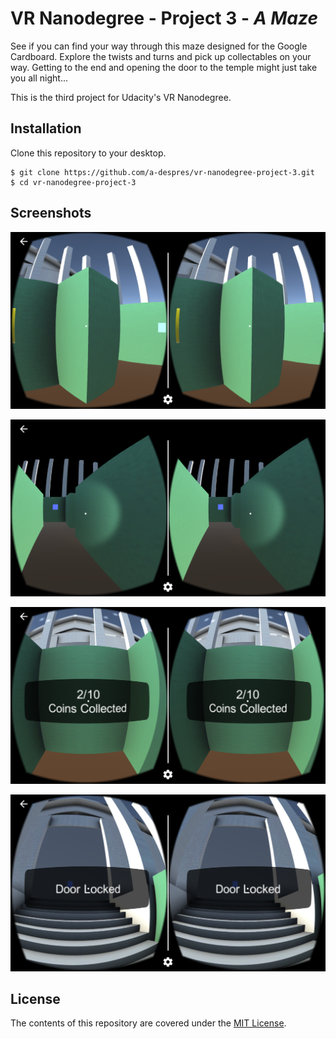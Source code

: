 # VR Nanodegree - Project 3 - _A Maze_
See if you can find your way through this maze designed for the Google Cardboard. Explore the twists and turns and pick up collectables on your way. Getting to the end and opening the door to the temple might just take you all night...

This is the third project for Udacity's VR Nanodegree.

## Installation
Clone this repository to your desktop.
```
$ git clone https://github.com/a-despres/vr-nanodegree-project-3.git
$ cd vr-nanodegree-project-3
```
## Screenshots
![Project 3 - 001: Daytime](https://github.com/a-despres/vr-nanodegree-project-3/blob/master/Screenshots/project03_001.png)

![Project 3 - 002: Nighttime](https://github.com/a-despres/vr-nanodegree-project-3/blob/master/Screenshots/project03_002.png)

![Project 3 - 003: HUD Alert - Collecting Coins](https://github.com/a-despres/vr-nanodegree-project-3/blob/master/Screenshots/project03_003.png)

![Project 3 - 003: HUD Alert - Door Locked](https://github.com/a-despres/vr-nanodegree-project-3/blob/master/Screenshots/project03_004.png)

## License
The contents of this repository are covered under the [MIT License](https://github.com/a-despres/vr-nanodegree-project-3/blob/master/LICENSE).
